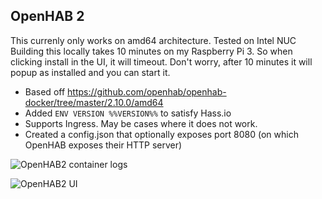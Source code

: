 OpenHAB 2
---------

This currenly only works on amd64 architecture.
Tested on Intel NUC
Building this locally takes 10 minutes on my Raspberry Pi 3. So when clicking install in the UI, it will timeout. Don't worry, after 10 minutes it will popup as installed and you can start it.

 - Based off https://github.com/openhab/openhab-docker/tree/master/2.10.0/amd64
 - Added `ENV VERSION %%VERSION%%` to satisfy Hass.io
 - Supports Ingress. May be cases where it does not work.
 - Created a config.json that optionally exposes port 8080 (on which OpenHAB exposes their HTTP server)

![OpenHAB2 container logs](./logs.png)

![OpenHAB2 UI](./ui.png)
